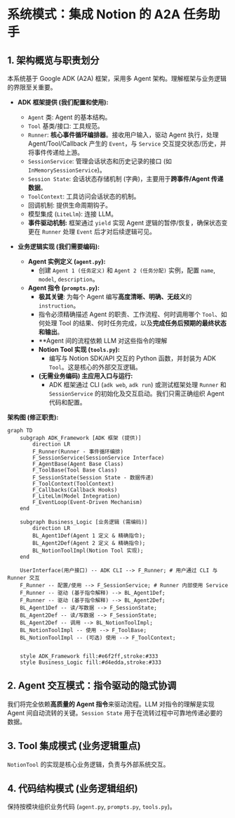 # 系统模式：集成 Notion 的 A2A 任务助手

## 1. 架构概览与职责划分

本系统基于 Google ADK (A2A) 框架，采用多 Agent 架构。理解框架与业务逻辑的界限至关重要。

*   **ADK 框架提供 (我们配置和使用):**
    *   `Agent` 类: Agent 的基本结构。
    *   `Tool` 基类/接口: 工具规范。
    *   `Runner`: **核心事件循环编排器**。接收用户输入，驱动 Agent 执行，处理 Agent/Tool/Callback 产生的 `Event`，与 `Service` 交互提交状态/历史，并将事件传递给上游。
    *   `SessionService`: 管理会话状态和历史记录的接口 (如 `InMemorySessionService`)。
    *   `Session State`: 会话状态存储机制 (字典)，主要用于**跨事件/Agent 传递数据**。
    *   `ToolContext`: 工具访问会话状态的机制。
    *   回调机制: 提供生命周期钩子。
    *   模型集成 (`LiteLlm`): 连接 LLM。
    *   **事件驱动机制:** 框架通过 `yield` 实现 Agent 逻辑的暂停/恢复，确保状态变更在 `Runner` 处理 `Event` 后才对后续逻辑可见。

*   **业务逻辑实现 (我们需要编码):**
    *   **Agent 实例定义 (`agent.py`):**
        *   创建 `Agent 1 (任务定义)` 和 `Agent 2 (任务分配)` 实例，配置 `name`, `model`, `description`。
    *   **Agent 指令 (`prompts.py`):**
        *   **极其关键**: 为每个 Agent 编写**高度清晰、明确、无歧义**的 `instruction`。
        *   指令必须精确描述 Agent 的职责、工作流程、何时调用哪个 `Tool`、如何处理 Tool 的结果、何时任务完成，以及**完成任务后预期的最终状态和输出**。
        *   **Agent 间的流程依赖 LLM 对这些指令的理解
        *   **Notion Tool 实现 (`tools.py`):**
            *   编写与 Notion SDK/API 交互的 Python 函数，并封装为 ADK `Tool`。这是核心的外部交互逻辑。
        *   **(无需业务编码) 主应用入口与运行:**
            *   ADK 框架通过 CLI (`adk web`, `adk run`) 或测试框架处理 `Runner` 和 `SessionService` 的初始化及交互启动。我们只需正确组织 Agent 代码和配置。

**架构图 (修正职责):**

```mermaid
graph TD
    subgraph ADK_Framework [ADK 框架 (提供)]
        direction LR
        F_Runner(Runner - 事件循环编排)
        F_SessionService(SessionService Interface)
        F_AgentBase(Agent Base Class)
        F_ToolBase(Tool Base Class)
        F_SessionState(Session State - 数据传递)
        F_ToolContext(ToolContext)
        F_Callbacks(Callback Hooks)
        F_LiteLlm(Model Integration)
        F_EventLoop(Event-Driven Mechanism)
    end

    subgraph Business_Logic [业务逻辑 (需编码)]
        direction LR
        BL_Agent1Def(Agent 1 定义 & 精确指令);
        BL_Agent2Def(Agent 2 定义 & 精确指令);
        BL_NotionToolImpl(Notion Tool 实现);
    end

    UserInterface(用户接口) -- ADK CLI --> F_Runner; # 用户通过 CLI 与 Runner 交互
    F_Runner -- 配置/使用 --> F_SessionService; # Runner 内部使用 Service
    F_Runner -- 驱动 (基于指令解释) --> BL_Agent1Def;
    F_Runner -- 驱动 (基于指令解释) --> BL_Agent2Def;
    BL_Agent1Def -- 读/写数据 --> F_SessionState;
    BL_Agent2Def -- 读/写数据 --> F_SessionState;
    BL_Agent2Def -- 调用 --> BL_NotionToolImpl;
    BL_NotionToolImpl -- 使用 --> F_ToolBase;
    BL_NotionToolImpl -- (可选) 使用 --> F_ToolContext;


    style ADK_Framework fill:#e6f2ff,stroke:#333
    style Business_Logic fill:#d4edda,stroke:#333
```

## 2. Agent 交互模式：指令驱动的隐式协调

我们将完全依赖**高质量的 Agent 指令**来驱动流程。LLM 对指令的理解是实现 Agent 间自动流转的关键。`Session State` 用于在流转过程中可靠地传递必要的数据。

## 3. Tool 集成模式 (业务逻辑重点)

`NotionTool` 的实现是核心业务逻辑，负责与外部系统交互。

## 4. 代码结构模式 (业务逻辑组织)

保持按模块组织业务代码 (`agent.py`, `prompts.py`, `tools.py`)。
